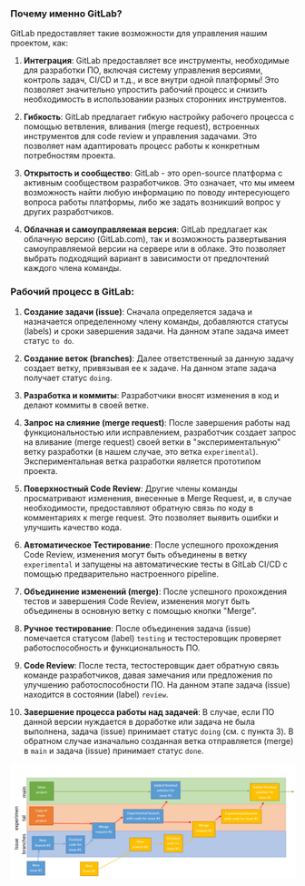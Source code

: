 ### Почему именно GitLab?

GitLab предоставляет такие возможности для управления нашим проектом, как:

1. **Интеграция**: GitLab предоставляет все инструменты, необходимые для разработки ПО, включая систему управления версиями, контроль задач, CI/CD и т.д., и все внутри одной платформы! Это позволяет значительно упростить рабочий процесс и снизить необходимость в использовании разных сторонних инструментов.

2. **Гибкость**: GitLab предлагает гибкую настройку рабочего процесса с помощью ветвления, вливания (merge request), встроенных инструментов для code review и управления задачами. Это позволяет нам адаптировать процесс работы к конкретным потребностям проекта.

3. **Открытость и сообщество**: GitLab - это open-source платформа с активным сообществом разработчиков. Это означает, что мы имеем возможность найти любую информацию по поводу интересующего вопроса работы платформы, либо же задать возникший вопрос у других разработчиков.

4. **Облачная и самоуправляемая версия**: GitLab предлагает как облачную версию (GitLab.com), так и возможность развертывания самоуправляемой версии на сервере или в облаке. Это позволяет выбрать подходящий вариант в зависимости от предпочтений каждого члена команды.

### Рабочий процесс в GitLab:

1. **Создание задачи (issue)**: Сначала определяется задача и назначается определенному члену команды, добавляются статусы (labels) и сроки завершения задачи. На данном этапе задача имеет статус `to do`.

2. **Создание веток (branches)**: Далее ответственный за данную задачу создает ветку, привязывая ее к задаче. На данном этапе задача получает статус `doing`.

3. **Разработка и коммиты**: Разработчики вносят изменения в код и делают коммиты в своей ветке. 

4. **Запрос на слияние (merge request)**: После завершения работы над функциональностью или исправлением, разработчик создает запрос на вливание (merge request) своей ветки в "экспериментальную" ветку разработки (в нашем случае, это ветка `experimental`). Экспериментальная ветка разработки является прототипом проекта.

5. **Поверхностный Code Review**: Другие члены команды просматривают изменения, внесенные в Merge Request, и, в случае необходимости, предоставляют обратную связь по коду в комментариях к merge request. Это позволяет выявить ошибки и улучшить качество кода.

6. **Автоматическое Тестирование**: После успешного прохождения Code Review, изменения могут быть объединены в ветку `experimental` и запущены на автоматические тесты в GitLab CI/CD с помощью предварительно настроенного pipeline.

7. **Объединение изменений (merge)**: После успешного прохождения тестов и завершения Code Review, изменения могут быть объединены в основную ветку с помощью кнопки "Merge".

8. **Ручное тестирование**: После объединения задача (issue) помечается статусом (label) `testing` и тестостеровщик проверяет работоспособность и функциональность ПО. 

9. **Code Review**: После теста, тестостеровщик дает обратную связь команде разработчиков, давая замечания или предложения по улучшению работоспособности ПО. На данном этапе задача (issue) находится в состоянии (label) `review`.

10. **Завершение процесса работы над задачей**: В случае, если ПО данной версии нуждается в доработке или задача не была выполнена, задача (issue) принимает статус `doing` (см. с пункта 3). В обратном случае изначально созданная ветка отправляется (merge) в `main` и задача (issue) принимает статус `done`.

![Проиллюстрированные этапы разработки в GitLab](/docs/docs_assets/project_stages.jpg)
